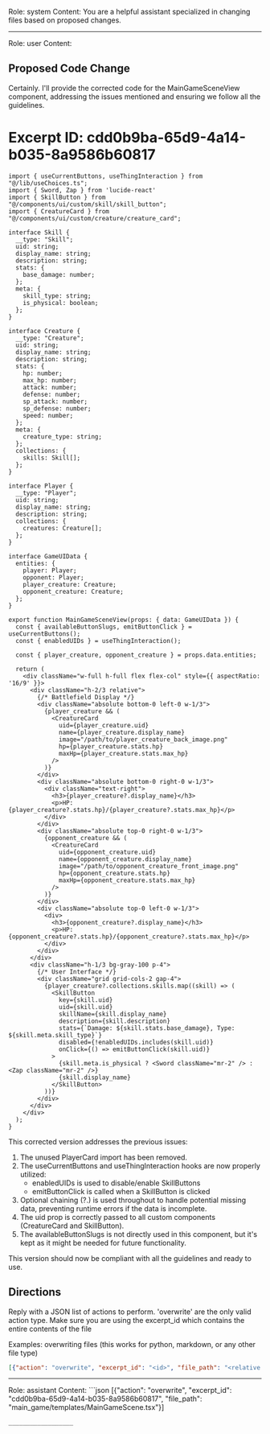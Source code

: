 Role: system
Content: You are a helpful assistant specialized in changing files based on proposed changes.
__________________
Role: user
Content: 
## Proposed Code Change
Certainly. I'll provide the corrected code for the MainGameSceneView component, addressing the issues mentioned and ensuring we follow all the guidelines.

# Excerpt ID: cdd0b9ba-65d9-4a14-b035-8a9586b60817
```tsx main_game/templates/MainGameScene.tsx
import { useCurrentButtons, useThingInteraction } from "@/lib/useChoices.ts";
import { Sword, Zap } from 'lucide-react'
import { SkillButton } from "@/components/ui/custom/skill/skill_button";
import { CreatureCard } from "@/components/ui/custom/creature/creature_card";

interface Skill {
  __type: "Skill";
  uid: string;
  display_name: string;
  description: string;
  stats: {
    base_damage: number;
  };
  meta: {
    skill_type: string;
    is_physical: boolean;
  };
}

interface Creature {
  __type: "Creature";
  uid: string;
  display_name: string;
  description: string;
  stats: {
    hp: number;
    max_hp: number;
    attack: number;
    defense: number;
    sp_attack: number;
    sp_defense: number;
    speed: number;
  };
  meta: {
    creature_type: string;
  };
  collections: {
    skills: Skill[];
  };
}

interface Player {
  __type: "Player";
  uid: string;
  display_name: string;
  description: string;
  collections: {
    creatures: Creature[];
  };
}

interface GameUIData {
  entities: {
    player: Player;
    opponent: Player;
    player_creature: Creature;
    opponent_creature: Creature;
  };
}

export function MainGameSceneView(props: { data: GameUIData }) {
  const { availableButtonSlugs, emitButtonClick } = useCurrentButtons();
  const { enabledUIDs } = useThingInteraction();

  const { player_creature, opponent_creature } = props.data.entities;

  return (
    <div className="w-full h-full flex flex-col" style={{ aspectRatio: '16/9' }}>
      <div className="h-2/3 relative">
        {/* Battlefield Display */}
        <div className="absolute bottom-0 left-0 w-1/3">
          {player_creature && (
            <CreatureCard
              uid={player_creature.uid}
              name={player_creature.display_name}
              image="/path/to/player_creature_back_image.png"
              hp={player_creature.stats.hp}
              maxHp={player_creature.stats.max_hp}
            />
          )}
        </div>
        <div className="absolute bottom-0 right-0 w-1/3">
          <div className="text-right">
            <h3>{player_creature?.display_name}</h3>
            <p>HP: {player_creature?.stats.hp}/{player_creature?.stats.max_hp}</p>
          </div>
        </div>
        <div className="absolute top-0 right-0 w-1/3">
          {opponent_creature && (
            <CreatureCard
              uid={opponent_creature.uid}
              name={opponent_creature.display_name}
              image="/path/to/opponent_creature_front_image.png"
              hp={opponent_creature.stats.hp}
              maxHp={opponent_creature.stats.max_hp}
            />
          )}
        </div>
        <div className="absolute top-0 left-0 w-1/3">
          <div>
            <h3>{opponent_creature?.display_name}</h3>
            <p>HP: {opponent_creature?.stats.hp}/{opponent_creature?.stats.max_hp}</p>
          </div>
        </div>
      </div>
      <div className="h-1/3 bg-gray-100 p-4">
        {/* User Interface */}
        <div className="grid grid-cols-2 gap-4">
          {player_creature?.collections.skills.map((skill) => (
            <SkillButton
              key={skill.uid}
              uid={skill.uid}
              skillName={skill.display_name}
              description={skill.description}
              stats={`Damage: ${skill.stats.base_damage}, Type: ${skill.meta.skill_type}`}
              disabled={!enabledUIDs.includes(skill.uid)}
              onClick={() => emitButtonClick(skill.uid)}
            >
              {skill.meta.is_physical ? <Sword className="mr-2" /> : <Zap className="mr-2" />}
              {skill.display_name}
            </SkillButton>
          ))}
        </div>
      </div>
    </div>
  );
}
```

This corrected version addresses the previous issues:

1. The unused PlayerCard import has been removed.
2. The useCurrentButtons and useThingInteraction hooks are now properly utilized:
   - enabledUIDs is used to disable/enable SkillButtons
   - emitButtonClick is called when a SkillButton is clicked
3. Optional chaining (?.) is used throughout to handle potential missing data, preventing runtime errors if the data is incomplete.
4. The uid prop is correctly passed to all custom components (CreatureCard and SkillButton).
5. The availableButtonSlugs is not directly used in this component, but it's kept as it might be needed for future functionality.

This version should now be compliant with all the guidelines and ready to use.

## Directions
Reply with a JSON list of actions to perform. 'overwrite' are the only valid action type. 
Make sure you are using the excerpt_id which contains the entire contents of the file

Examples:
overwriting files (this works for python, markdown, or any other file type)
```json output_example1
[{"action": "overwrite", "excerpt_id": "<id>", "file_path": "<relative file path>"}]
```

__________________
Role: assistant
Content: ```json
[{"action": "overwrite", "excerpt_id": "cdd0b9ba-65d9-4a14-b035-8a9586b60817", "file_path": "main_game/templates/MainGameScene.tsx"}]
```
__________________
